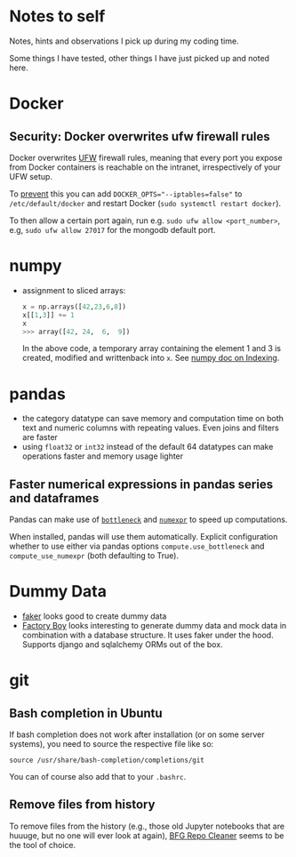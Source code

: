 # Notes to self

Notes, hints and observations I pick up during my coding time.

Some things I have tested, other things I have just picked up and noted here.

# Docker

## Security: Docker overwrites ufw firewall rules

Docker overwrites [UFW](https://help.ubuntu.com/community/UFW) firewall rules, meaning that every port you expose from Docker containers is reachable on the intranet, irrespectively of your UFW setup.

To [prevent](https://www.techrepublic.com/article/how-to-fix-the-docker-and-ufw-security-flaw/) this you can add `DOCKER_OPTS="--iptables=false"` to `/etc/default/docker` and restart Docker (`sudo systemctl restart docker`).

To then allow a certain port again, run e.g. `sudo ufw allow <port_number>`, e.g, `sudo ufw allow 27017` for the mongodb default port.

# numpy

* assignment to sliced arrays:
  ```python
  x = np.arrays([42,23,6,8])
  x[[1,3]] += 1
  x
  >>> array([42, 24,  6,  9])
  ```
  In the above code, a temporary array containing the element 1 and 3 is created, modified and writtenback into `x`. See [numpy doc on Indexing](https://numpy.org/doc/1.19/user/basics.indexing.html#assigning-values-to-indexed-arrays).
  

# pandas

* the category datatype can save memory and computation time on both text and numeric columns with repeating values. Even joins and filters are faster
* using `float32` or `int32` instead of the default 64 datatypes can make operations faster and memory usage lighter

## Faster numerical expressions in pandas series and dataframes

Pandas can make use of [`bottleneck`](https://github.com/pydata/bottleneck) and [`numexpr`](https://github.com/pydata/numexpr) to speed up computations.

When installed, pandas will use them automatically. Explicit configuration whether to use either via pandas options `compute.use_bottleneck` and `compute_use_numexpr` (both defaulting to True).

# Dummy Data

* [faker](https://faker.readthedocs.io/en/latest/) looks good to create dummy data
* [Factory Boy](https://factoryboy.readthedocs.io/en/latest/) looks interesting to generate dummy data and mock data in combination with a database structure. It uses faker under the hood. Supports django and sqlalchemy ORMs out of the box.

# git

## Bash completion in Ubuntu

If bash completion does not work after installation (or on some server systems), you need to source the respective file like so:

`source /usr/share/bash-completion/completions/git`

You can of course also add that to your `.bashrc`.


## Remove files from history

To remove files from the history (e.g., those old Jupyter notebooks that are huuuge, but no one will ever look at again), [BFG Repo Cleaner](https://github.com/rtyley/bfg-repo-cleaner) seems to be the tool of choice.
